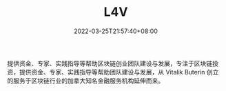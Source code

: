 ﻿---
weight: 
title: "L4V"
description: "提供资金、专家、实践指导等帮助区块链创业团队建设与发展，专注于区块链投资，提供资金、专家、实践指导等帮助团队建设与发展，从 Vitalik Buterin 创立的服务于区块链行业的加拿..."
date: 2022-03-25T21:57:40+08:00
lastmod: 2022-03-25T16:45:40+08:00
draft: false
authors: ["Metabd"]
featuredImage: "l4v.jpg"
link: ""
tags: ["投资机构","L4V"]
categories: ["navigation"]
navigation: ["投资机构"]
lightgallery: true
toc: true
pinned: false
recommend: false
recommend1: false
---
提供资金、专家、实践指导等帮助区块链创业团队建设与发展，专注于区块链投资，提供资金、专家、实践指导等帮助团队建设与发展，从 Vitalik Buterin 创立的服务于区块链行业的加拿大知名金融服务机构延伸而来。
